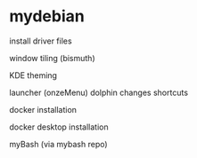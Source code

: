 # mydebian

install driver files

window tiling (bismuth)

KDE theming

launcher (onzeMenu)
dolphin changes
shortcuts

docker installation

docker desktop installation

myBash (via mybash repo)

